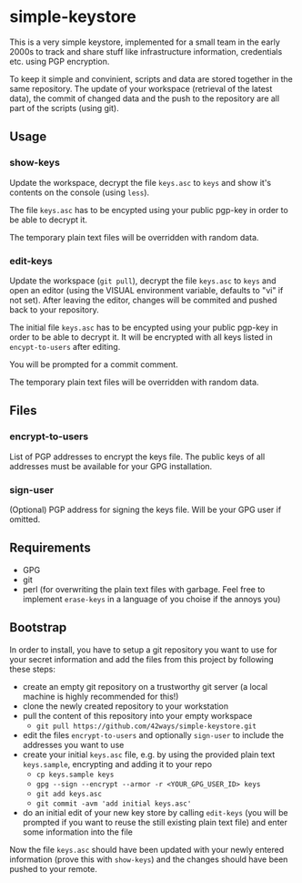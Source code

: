 # simple-keystore

This is a very simple keystore, implemented for a small team in the early 2000s to track and share stuff like infrastructure information, credentials etc. using PGP encryption.

To keep it simple and convinient, scripts and data are stored together in the same repository. The update of your workspace (retrieval of the latest data), the commit of changed data and the push to the repository are all part of the scripts (using git).


## Usage

### show-keys

Update the workspace, decrypt the file `keys.asc` to `keys` and show it's contents on the console (using `less`).

The file `keys.asc` has to be encypted using your public pgp-key in order to be able to decrypt it.

The temporary plain text files will be overridden with random data.

### edit-keys

Update the workspace (`git pull`), decrypt the file `keys.asc` to `keys` and open an editor (using the VISUAL environment variable, defaults to "vi" if not set). After leaving the editor, changes will be commited and pushed back to your repository.

The initial file `keys.asc` has to be encypted using your public pgp-key in order to be able to decrypt it. It will be encrypted with all keys listed in `encypt-to-users` after editing.

You will be prompted for a commit comment.

The temporary plain text files will be overridden with random data.

## Files

### encrypt-to-users

List of PGP addresses to encrypt the keys file. The public keys of all addresses must be available for your GPG installation.

### sign-user

(Optional) PGP address for signing the keys file. Will be your GPG user if omitted.

## Requirements

* GPG
* git
* perl (for overwriting the plain text files with garbage. Feel free to implement `erase-keys` in a language of you choise if the annoys you)

## Bootstrap

In order to install, you have to setup a git repository you want to use for your secret information and add the files from this project by following these steps:

* create an empty git repository on a trustworthy git server (a local machine is highly recommended for this!)
* clone the newly created repository to your workstation
* pull the content of this repository into your empty workspace
  * `git pull https://github.com/42ways/simple-keystore.git`
* edit the files `encrypt-to-users` and optionally `sign-user` to include the addresses you want to use
* create your initial `keys.asc` file, e.g. by using the provided plain text `keys.sample`, encrypting and adding it to your repo
  * `cp keys.sample keys`
  * `gpg --sign --encrypt --armor -r <YOUR_GPG_USER_ID> keys`
  * `git add keys.asc`
  * `git commit -avm 'add initial keys.asc'`
* do an initial edit of your new key store by calling `edit-keys` (you will be prompted if you want to reuse the still existing plain text file) and enter some information into the file

Now the file `keys.asc` should have been updated with your newly entered information (prove this with `show-keys`) and the changes should have been pushed to your remote.

